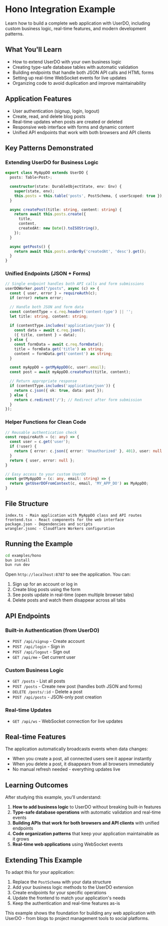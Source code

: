 # Hono Integration Example

Learn how to build a complete web application with UserDO, including custom business logic, real-time features, and modern development patterns.

## What You'll Learn

- How to extend UserDO with your own business logic
- Creating type-safe database tables with automatic validation
- Building endpoints that handle both JSON API calls and HTML forms
- Setting up real-time WebSocket events for live updates
- Organizing code to avoid duplication and improve maintainability

## Application Features

- User authentication (signup, login, logout)
- Create, read, and delete blog posts
- Real-time updates when posts are created or deleted
- Responsive web interface with forms and dynamic content
- Unified API endpoints that work with both browsers and API clients

## Key Patterns Demonstrated

### Extending UserDO for Business Logic

```ts
export class MyAppDO extends UserDO {
  posts: Table<Post>;

  constructor(state: DurableObjectState, env: Env) {
    super(state, env);
    this.posts = this.table('posts', PostSchema, { userScoped: true });
  }

  async createPost(title: string, content: string) {
    return await this.posts.create({
      title,
      content,
      createdAt: new Date().toISOString(),
    });
  }

  async getPosts() {
    return await this.posts.orderBy('createdAt', 'desc').get();
  }
}
```

### Unified Endpoints (JSON + Forms)

```ts
// Single endpoint handles both API calls and form submissions
userDOWorker.post("/posts", async (c) => {
  const { user, error } = requireAuth(c);
  if (error) return error;

  // Handle both JSON and form data
  const contentType = c.req.header('content-type') || '';
  let title: string, content: string;
  
  if (contentType.includes('application/json')) {
    const data = await c.req.json();
    ({ title, content } = data);
  } else {
    const formData = await c.req.formData();
    title = formData.get('title') as string;
    content = formData.get('content') as string;
  }

  const myAppDO = getMyAppDO(c, user!.email);
  const post = await myAppDO.createPost(title, content);

  // Return appropriate response
  if (contentType.includes('application/json')) {
    return c.json({ ok: true, data: post });
  } else {
    return c.redirect('/'); // Redirect after form submission
  }
});
```

### Helper Functions for Clean Code

```ts
// Reusable authentication check
const requireAuth = (c: any) => {
  const user = c.get('user');
  if (!user) {
    return { error: c.json({ error: 'Unauthorized' }, 401), user: null };
  }
  return { user, error: null };
}

// Easy access to your custom UserDO
const getMyAppDO = (c: any, email: string) => {
  return getUserDOFromContext(c, email, 'MY_APP_DO') as MyAppDO;
}
```

## File Structure

```
index.ts - Main application with MyAppDO class and API routes
frontend.tsx - React components for the web interface
package.json - Dependencies and scripts
wrangler.jsonc - Cloudflare Workers configuration
```

## Running the Example

```bash
cd examples/hono
bun install
bun run dev
```

Open `http://localhost:8787` to see the application. You can:

1. Sign up for an account or log in
2. Create blog posts using the form
3. See posts update in real-time (open multiple browser tabs)
4. Delete posts and watch them disappear across all tabs

## API Endpoints

### Built-in Authentication (from UserDO)
- `POST /api/signup` - Create account
- `POST /api/login` - Sign in
- `POST /api/logout` - Sign out
- `GET /api/me` - Get current user

### Custom Business Logic
- `GET /posts` - List all posts
- `POST /posts` - Create new post (handles both JSON and forms)
- `DELETE /posts/:id` - Delete a post
- `POST /api/posts` - JSON-only post creation

### Real-time Updates
- `GET /api/ws` - WebSocket connection for live updates

## Real-time Features

The application automatically broadcasts events when data changes:

- When you create a post, all connected users see it appear instantly
- When you delete a post, it disappears from all browsers immediately
- No manual refresh needed - everything updates live

## Learning Outcomes

After studying this example, you'll understand:

1. **How to add business logic** to UserDO without breaking built-in features
2. **Type-safe database operations** with automatic validation and real-time events
3. **Building APIs that work for both browsers and API clients** with unified endpoints
4. **Code organization patterns** that keep your application maintainable as it grows
5. **Real-time web applications** using WebSocket events

## Extending This Example

To adapt this for your application:

1. Replace the `PostSchema` with your data structure
2. Add your business logic methods to the UserDO extension
3. Create endpoints for your specific operations
4. Update the frontend to match your application's needs
5. Keep the authentication and real-time features as-is

This example shows the foundation for building any web application with UserDO - from blogs to project management tools to social platforms. 